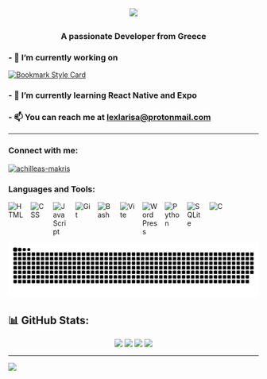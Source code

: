 <h1 align="center">
    <img src="https://readme-typing-svg.herokuapp.com/?font=Righteous&size=35&color=F76B92&center=true&vCenter=true&width=500&height=70&duration=4000&lines=Hi+There!+👋🏼;+I'm+Achilleas+Makris!;" />
</h1>
<h3 align="center">A passionate Developer from Greece</h3>

### - 🔭 I’m currently working on  
[![Bookmark Style Card](https://svg.bookmark.style/api?url=https://github.com/GreekPseudoCode/vscode-pseudocode-extension&style=horizontal)](https://github.com/GreekPseudoCode/vscode-pseudocode-extension)
### - 🌱 I’m currently learning **React Native and Expo**

### - 📫 You can reach me at **lexlarisa@protonmail.com**

---


<h3 align="left">Connect with me:</h3>
<p align="left">
<a href="https://linkedin.com/in/achilleas-makris" target="blank"><img align="center" src="https://raw.githubusercontent.com/rahuldkjain/github-profile-readme-generator/master/src/images/icons/Social/linked-in-alt.svg" alt="achilleas-makris" height="30" width="40" /></a>
</p>

### Languages and Tools:
<p align="left" style="display: flex; gap: 15px;">
  <img alt="HTML" width="30px" src="https://cdn.jsdelivr.net/gh/devicons/devicon/icons/html5/html5-plain.svg" />
  <img alt="CSS" width="30px" src="https://cdn.jsdelivr.net/gh/devicons/devicon/icons/css3/css3-plain.svg" />
  <img alt="JavaScript" width="30px" src="https://cdn.jsdelivr.net/gh/devicons/devicon/icons/javascript/javascript-plain.svg" />
  <img alt="Git" width="30px" src="https://cdn.jsdelivr.net/gh/devicons/devicon/icons/git/git-original.svg" />
  <img alt="Bash" width="30px" src="https://cdn.worldvectorlogo.com/logos/bash-2.svg" />
  <img alt="Vite" width="30px" src="https://cdn.jsdelivr.net/gh/devicons/devicon/icons/vitejs/vitejs-original.svg" />
  <img alt="WordPress" width="30px" src="https://cdn.worldvectorlogo.com/logos/wordpress-icon-1.svg" />
  <img alt="Python" width="30px" src="https://cdn.jsdelivr.net/gh/devicons/devicon/icons/python/python-original.svg" />
  <img alt="SQLite" width="30px" src="https://cdn.jsdelivr.net/gh/devicons/devicon/icons/sqlite/sqlite-original.svg" />
  <img alt="C" width="30px" src="https://cdn.worldvectorlogo.com/logos/c-1.svg" />
</p>

![snake gif](https://github.com/Achilleasmakris/achilleasmakris/blob/output/github-snake-dark.svg)

## 📊 GitHub Stats:

<p align="center">
  <img height="50%" width="auto" src ="https://github-readme-streak-stats-tau-khaki.vercel.app?user=AchilleasMakris&theme=dracula&hide_border=true">
  <img height="50%" width="auto" src ="https://github-readme-stats.vercel.app/api/top-langs/?username=achilleasmakris&layout=compact&hide_border=true&theme=dracula&bg_color=00000000&langs_count=10">
  <img height="50%" width="auto" src ="https://github-readme-stats.vercel.app/api/wakatime?username=achilleasmakris&theme=dracula&bg_color=00000000&hide_border=true&langs_count=5&custom_title=Time%20Spend%20(From%20January%20%202025)">
  <img height="50%" width="auto" src ="https://github-readme-stats.vercel.app/api?username=achilleasmakris&show_icons=true&count_private=true&theme=dracula&hide_border=true&bg_color=00000000">
  <br>
</p>


<!--START_SECTION:waka-->
<!--END_SECTION:waka-->


---
[![](https://visitcount.itsvg.in/api?id=achilleasmakris&icon=0&color=11)](https://visitcount.itsvg.in)


